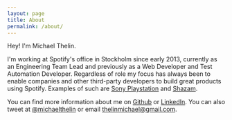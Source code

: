 ```yaml
---
layout: page
title: About
permalink: /about/
---
```


Hey! I'm Michael Thelin.

I'm working at Spotify's office in Stockholm since early 2013, currently as an Engineering Team Lead and previously as a Web Developer and Test Automation Developer. Regardless of role my focus has always been to enable companies and other third-party developers to build great products using Spotify. Examples of such are [Sony Playstation](http://www.theguardian.com/technology/2015/mar/30/sony-spotify-playstation-music-streaming) and [Shazam](http://www.engadget.com/2015/08/06/shazam-add-songs-spotify-rdio-playlists/).

You can find more information about me on [Github](https://github.com/thelinmichael) or [LinkedIn](https://se.linkedin.com/in/michaelthelin). You can also tweet at [@michaelthelin](https://twitter.com/michaelthelin) or email thelinmichael@gmail.com.
